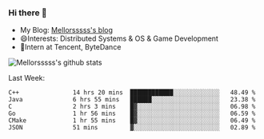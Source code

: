 ### Hi there 👋

- My Blog: [Mellorsssss's blog](https://mellorsssss.com/)
- 😄Interests: Distributed Systems & OS & Game Development
- 🤔Intern at Tencent, ByteDance


![Mellorsssss's github stats](https://github-readme-stats.vercel.app/api?username=Mellorsssss&show_icons=true&theme=radical)

<!-- ![Top Langs](https://github-readme-stats.vercel.app/api/top-langs/?username=anuraghazra&hide=javascript,html,typescript,css,glsl) -->

<!--
**Mellorsssss/Mellorsssss** is a ✨ _special_ ✨ repository because its `README.md` (this file) appears on your GitHub profile.

Here are some ideas to get you started:

- 🔭 I’m currently working on ...
- 🌱 I’m currently learning ...
- 👯 I’m looking to collaborate on ...
- 🤔 I’m looking for help with ...
- 💬 Ask me about ...
- 📫 How to reach me: ...
- 😄 Pronouns: ...
- ⚡ Fun fact: ...
-->

Last Week:
<!--START_SECTION:waka-->

```text
C++               14 hrs 20 mins  ████████████░░░░░░░░░░░░░   48.49 %
Java              6 hrs 55 mins   ██████░░░░░░░░░░░░░░░░░░░   23.38 %
C                 2 hrs 3 mins    █▓░░░░░░░░░░░░░░░░░░░░░░░   06.98 %
Go                1 hr 56 mins    █▓░░░░░░░░░░░░░░░░░░░░░░░   06.59 %
CMake             1 hr 55 mins    █▓░░░░░░░░░░░░░░░░░░░░░░░   06.49 %
JSON              51 mins         ▓░░░░░░░░░░░░░░░░░░░░░░░░   02.89 %
```

<!--END_SECTION:waka-->
